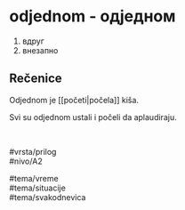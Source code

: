# odjednom - одједном

1. вдруг  
2. внезапно

## Rečenice

Odjednom je [[početi|počela]] kiša.

Svi su odjednom ustali i počeli da aplaudiraju.

<br>

#vrsta/prilog  
#nivo/A2  

#tema/vreme  
#tema/situacije  
#tema/svakodnevica  
